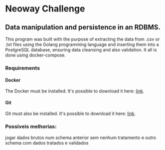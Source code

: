 # Neoway Challenge
## Data manipulation and persistence in an RDBMS.

This program was built with the purpose of extracting the data from .csv or .txt files using the Golang programming language and inserting them into a PostgreSQL database, ensuring data cleansing and also validation. It all is done using docker-compose.

### Requirements

#### Docker
The Docker must be installed. It's possible to download it here: [link](https://www.docker.com/products/docker-desktop).

#### Git
Git must also be installed. It's possible to download it here: [link](https://git-scm.com/downloads).













### Possiveis melhorias:
jogar dados brutos num schema anterior sem nenhum tratamento e outro schema com dados tratados e validados
